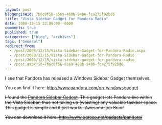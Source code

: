 ```yaml
---
layout: post
blogengineid: 7b6c0f56-6569-480b-94b6-fca275f92bd6
title: "Vista Sidebar Gadget for Pandora Radio"
date: 2008-12-15 22:06:00 -0600
comments: true
published: true
categories: ["blog", "archives"]
tags: ["General"]
redirect_from: 
  - /post/2008/12/15/Vista-Sidebar-Gadget-for-Pandora-Radio.aspx
  - /post/2008/12/15/Vista-Sidebar-Gadget-for-Pandora-Radio
  - /post/2008/12/15/vista-sidebar-gadget-for-pandora-radio
  - /post.aspx?id=7b6c0f56-6569-480b-94b6-fca275f92bd6
---
```

<!-- more -->


I see that Pandora has released a Windows Sidebar Gadget themselves.



You can find it here: <a href="http://www.pandora.com/on-windowsgadget">http://www.pandora.com/on-windowsgadget</a> 



<strike>I found the <a href="http://www.bgreco.net/gadgets/pandora/">Pandora Sidebar Gadget</a>. This gadget lets Pandora live within the Vista Sidebar, thus not taking up (waisting) any valuable taskbar space. This gadget is simple and it just works. Awesome job Brad!
</strike>



<strike>
You can download it here: <a href="http://www.bgreco.net/gadgets/pandora/">http://www.bgreco.net/gadgets/pandora/</a></strike> 

